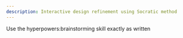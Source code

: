 ```yaml
---
description: Interactive design refinement using Socratic method
---
```


Use the hyperpowers:brainstorming skill exactly as written
